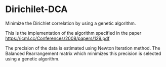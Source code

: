 # Dirichilet-DCA
Minimize the Dirichlet correlation by using a genetic algorithm.

This is the implementation of the algorithm specified in the paper https://icml.cc/Conferences/2008/papers/129.pdf

The precision of the data is estimated using Newton Iteration method. The Balanced Rearrangement matrix which minimizes this precision is selected using a genetic algorithm.
